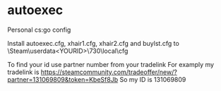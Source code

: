 # autoexec
Personal cs:go config

Install autoexec.cfg, xhair1.cfg, xhair2.cfg and buylst.cfg to \Steam\userdata\<YOURID>\730\local\cfg

To find your id use partner number from your tradelink
For examply my tradelink is https://steamcommunity.com/tradeoffer/new/?partner=131069809&token=KbeSf8Jb
So my ID is 131069809
